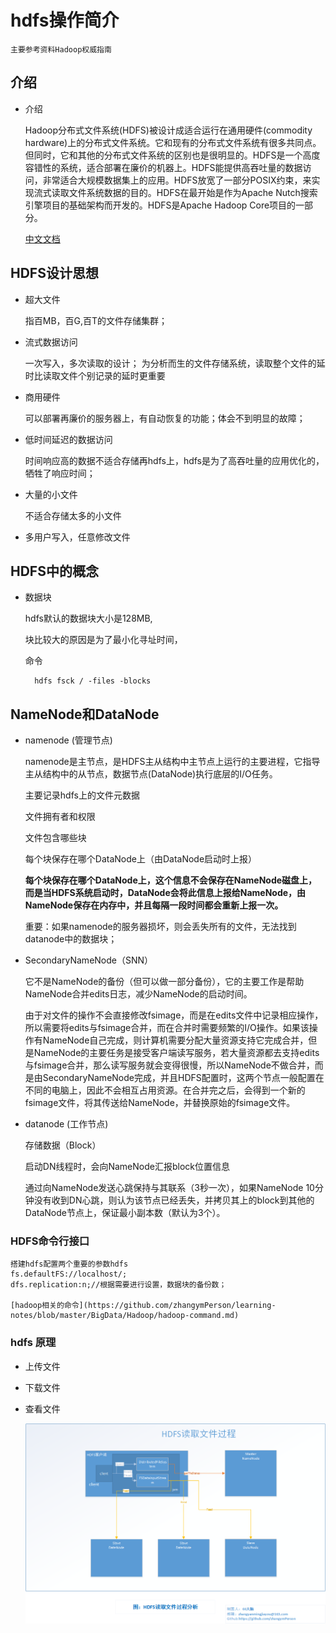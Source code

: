 # hdfs操作简介

    主要参考资料Hadoop权威指南

## 介绍

- 介绍

    Hadoop分布式文件系统(HDFS)被设计成适合运行在通用硬件(commodity hardware)上的分布式文件系统。它和现有的分布式文件系统有很多共同点。但同时，它和其他的分布式文件系统的区别也是很明显的。HDFS是一个高度容错性的系统，适合部署在廉价的机器上。HDFS能提供高吞吐量的数据访问，非常适合大规模数据集上的应用。HDFS放宽了一部分POSIX约束，来实现流式读取文件系统数据的目的。HDFS在最开始是作为Apache Nutch搜索引擎项目的基础架构而开发的。HDFS是Apache Hadoop Core项目的一部分。

    [中文文档](http://hadoop.apache.org/docs/r1.0.4/cn/hdfs_design.html)


## HDFS设计思想

- 超大文件

    指百MB，百G,百T的文件存储集群；

- 流式数据访问

    一次写入，多次读取的设计；
    为分析而生的文件存储系统，读取整个文件的延时比读取文件个别记录的延时更重要

- 商用硬件

    可以部署再廉价的服务器上，有自动恢复的功能；体会不到明显的故障；


- 低时间延迟的数据访问

    时间响应高的数据不适合存储再hdfs上，hdfs是为了高吞吐量的应用优化的，牺牲了响应时间；

- 大量的小文件

    不适合存储太多的小文件

- 多用户写入，任意修改文件

## HDFS中的概念

    
- 数据块

    hdfs默认的数据块大小是128MB,
    
    块比较大的原因是为了最小化寻址时间，

    命令

        hdfs fsck / -files -blocks
    

## NameNode和DataNode


- namenode (管理节点)

    namenode是主节点，是HDFS主从结构中主节点上运行的主要进程，它指导主从结构中的从节点，数据节点(DataNode)执行底层的I/O任务。

    主要记录hdfs上的文件元数据
    
    文件拥有者和权限
    
    文件包含哪些块
    
    每个块保存在哪个DataNode上（由DataNode启动时上报）
    
    **每个块保存在哪个DataNode上，这个信息不会保存在NameNode磁盘上，而是当HDFS系统启动时，DataNode会将此信息上报给NameNode，由NameNode保存在内存中，并且每隔一段时间都会重新上报一次。**

    重要：如果namenode的服务器损坏，则会丢失所有的文件，无法找到datanode中的数据块；

- SecondaryNameNode（SNN）

    它不是NameNode的备份（但可以做一部分备份），它的主要工作是帮助NameNode合并edits日志，减少NameNode的启动时间。

    由于对文件的操作不会直接修改fsimage，而是在edits文件中记录相应操作，所以需要将edits与fsimage合并，而在合并时需要频繁的I/O操作。如果该操作有NameNode自己完成，则计算机需要分配大量资源支持它完成合并，但是NameNode的主要任务是接受客户端读写服务，若大量资源都去支持edits与fsimage合并，那么读写服务就会变得很慢，所以NameNode不做合并，而是由SecondaryNameNode完成，并且HDFS配置时，这两个节点一般配置在不同的电脑上，因此不会相互占用资源。在合并完之后，会得到一个新的fsimage文件，将其传送给NameNode，并替换原始的fsimage文件。

- datanode (工作节点)

    存储数据（Block）

    启动DN线程时，会向NameNode汇报block位置信息

    通过向NameNode发送心跳保持与其联系（3秒一次），如果NameNode 10分钟没有收到DN心跳，则认为该节点已经丢失，并拷贝其上的block到其他的DataNode节点上，保证最小副本数（默认为3个）。


### HDFS命令行接口

    搭建hdfs配置两个重要的参数hdfs
    fs.defaultFS://localhost/;
    dfs.replication:n;//根据需要进行设置，数据块的备份数；

    [hadoop相关的命令](https://github.com/zhangymPerson/learning-notes/blob/master/BigData/Hadoop/hadoop-command.md)


### hdfs 原理

- 上传文件

- 下载文件

- 查看文件

    ![hdfs文件读取api](../../Picture/HDFS%E6%96%87%E4%BB%B6%E8%AF%BB%E5%8F%96%E8%BF%87%E7%A8%8B.png)
